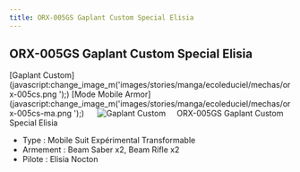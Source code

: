 ```yaml
---
title: ORX-005GS Gaplant Custom Special Elisia
---
```


ORX-005GS Gaplant Custom Special Elisia
---------------------------------------

[Gaplant Custom](javascript:change_image_m('images/stories/manga/ecoleduciel/mechas/orx-005cs.png
');) [Mode Mobile Armor](javascript:change_image_m('images/stories/manga/ecoleduciel/mechas/orx-005cs-ma.png
');)      ![
Gaplant Custom](/images/stories/manga/ecoleduciel/mechas/orx-005cs.png
)    
ORX-005GS Gaplant Custom Special Elisia


* Type : Mobile Suit Expérimental Transformable
* Armement : Beam Saber x2, Beam Rifle x2
* Pilote : Elisia Nocton
